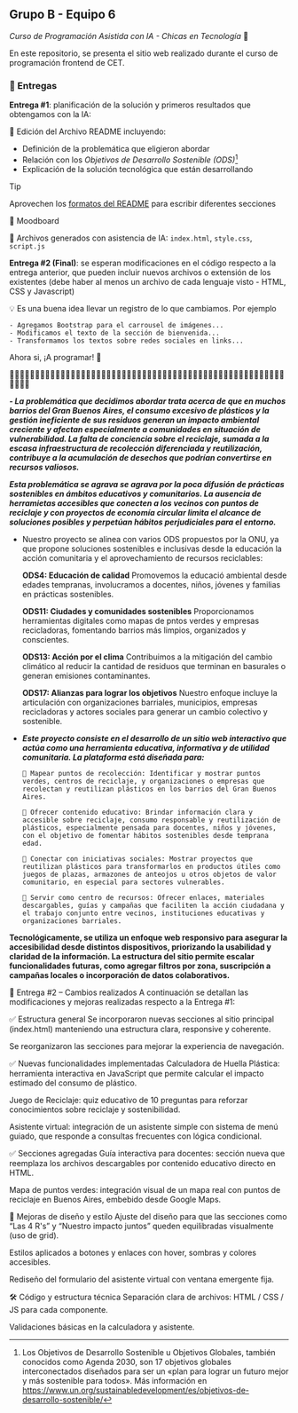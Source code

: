 ## Grupo B - Equipo 6
_Curso de Programación Asistida con IA - Chicas en Tecnología_ 🚀

En este repositorio, se presenta el sitio web realizado durante el curso de programación frontend de CET.

### 📄 Entregas
**Entrega #1**: planificación de la solución y primeros resultados que obtengamos con la IA:

📝 Edición del Archivo README incluyendo:
- Definición de la problemática que eligieron abordar
- Relación con los *Objetivos de Desarrollo Sostenible (ODS)*[^1]
- Explicación de la solución tecnológica que están desarrollando
> [!TIP]
> Aprovechen los [formatos del README](https://docs.github.com/es/get-started/writing-on-github/getting-started-with-writing-and-formatting-on-github/basic-writing-and-formatting-syntax) para escribir diferentes secciones

🎨 Moodboard

🧩 Archivos generados con asistencia de IA: ```index.html```, ```style.css```, ```script.js```


**Entrega #2 (Final)**: se esperan modificaciones en el código respecto a la entrega anterior, que pueden incluir nuevos archivos o extensión de los existentes (debe haber al menos un archivo de cada lenguaje visto - HTML, CSS y Javascript)

💡 Es una buena idea llevar un registro de lo que cambiamos. Por ejemplo
```
- Agregamos Bootstrap para el carrousel de imágenes...
- Modificamos el texto de la sección de bienvenida...
- Transformamos los textos sobre redes sociales en links...
```

Ahora si, ¡A programar! 🚀


[^1]: Los Objetivos de Desarrollo Sostenible u Objetivos Globales, también conocidos como Agenda 2030, son 17 objetivos globales interconectados diseñados para ser un «plan para lograr un futuro mejor y más sostenible para todos». Más información en https://www.un.org/sustainabledevelopment/es/objetivos-de-desarrollo-sostenible/

🌸🌸🌸🌸🌸🌸🌸🌸🌸🌸🌸🌸🌸🌸🌸🌸🌸🌸🌸🌸🌸🌸🌸🌸🌸🌸🌸🌸🌸🌸🌸🌸🌸🌸🌸🌸🌸🌸🌸🌸🌸🌸🌸🌸🌸🌸🌸🌸🌸🌸🌸🌸🌸🌸🌸🌸🌸🌸

***- La problemática que decidimos abordar trata acerca de que en muchos barrios del Gran Buenos Aires, el consumo excesivo de plásticos y la gestión ineficiente de sus residuos generan un impacto ambiental creciente y afectan especialmente a comunidades en situación de vulnerabilidad. La falta de conciencia sobre el reciclaje, sumada a la escasa infraestructura de recolección diferenciada y reutilización, contribuye a la acumulación de desechos que podrían convertirse en recursos valiosos.***

***Esta problemática se agrava se agrava por la poca difusión de prácticas sostenibles en ámbitos educativos y comunitarios. La ausencia de herramietas accesibles que conecten a los vecinos con puntos de reciclaje y con proyectos de economía circular limita el alcance de soluciones posibles y perpetúan hábitos perjudiciales para el entorno.***

- Nuestro proyecto se alinea con varios ODS propuestos por la ONU, ya que propone soluciones sostenibles e inclusivas desde la educación la acción comunitaria y el aprovechamiento de recursos reciclables: 

    **ODS4: Educación de calidad**
          Promovemos la educació ambiental desde edades tempranas, involucramos a docentes, niños, jóvenes y familias en prácticas sostenibles.

    **ODS11: Ciudades y comunidades sostenibles**
          Proporcionamos herramientas digitales como mapas de pntos verdes y empresas recicladoras, fomentando barrios más limpios, organizados y conscientes.

    **ODS13: Acción por el clima**
          Contribuimos a la mitigación del cambio climático al reducir la cantidad de residuos que terminan en basurales o generan emisiones contaminantes.
        
    **ODS17: Alianzas para lograr los objetivos**
           Nuestro enfoque incluye la articulación con organizaciones barriales, municipios, empresas recicladoras y actores sociales para generar un cambio colectivo y sostenible.

- ***Este proyecto consiste en el desarrollo de un sitio web interactivo que actúa como una herramienta educativa, informativa y de utilidad comunitaria. La plataforma está diseñada para:***

      📍 Mapear puntos de recolección: Identificar y mostrar puntos verdes, centros de reciclaje, y organizaciones o empresas que recolectan y reutilizan plásticos en los barrios del Gran Buenos Aires.

      🧠 Ofrecer contenido educativo: Brindar información clara y accesible sobre reciclaje, consumo responsable y reutilización de plásticos, especialmente pensada para docentes, niños y jóvenes, con el objetivo de fomentar hábitos sostenibles desde temprana edad.

      🤝 Conectar con iniciativas sociales: Mostrar proyectos que reutilizan plásticos para transformarlos en productos útiles como juegos de plazas, armazones de anteojos u otros objetos de valor comunitario, en especial para sectores vulnerables.

      🧰 Servir como centro de recursos: Ofrecer enlaces, materiales descargables, guías y campañas que faciliten la acción ciudadana y el trabajo conjunto entre vecinos, instituciones educativas y organizaciones barriales.

**Tecnológicamente, se utiliza un enfoque web responsivo para asegurar la accesibilidad desde distintos dispositivos, priorizando la usabilidad y claridad de la información. La estructura del sitio permite escalar funcionalidades futuras, como agregar filtros por zona, suscripción a campañas locales o incorporación de datos colaborativos.**

🧾 Entrega #2 – Cambios realizados
A continuación se detallan las modificaciones y mejoras realizadas respecto a la Entrega #1:

✅ Estructura general
Se incorporaron nuevas secciones al sitio principal (index.html) manteniendo una estructura clara, responsive y coherente.

Se reorganizaron las secciones para mejorar la experiencia de navegación.

✅ Nuevas funcionalidades implementadas
Calculadora de Huella Plástica: herramienta interactiva en JavaScript que permite calcular el impacto estimado del consumo de plástico.

Juego de Reciclaje: quiz educativo de 10 preguntas para reforzar conocimientos sobre reciclaje y sostenibilidad.

Asistente virtual: integración de un asistente simple con sistema de menú guiado, que responde a consultas frecuentes con lógica condicional.

✅ Secciones agregadas
Guía interactiva para docentes: sección nueva que reemplaza los archivos descargables por contenido educativo directo en HTML.

Mapa de puntos verdes: integración visual de un mapa real con puntos de reciclaje en Buenos Aires, embebido desde Google Maps.

🎨 Mejoras de diseño y estilo
Ajuste del diseño para que las secciones como “Las 4 R's” y “Nuestro impacto juntos” queden equilibradas visualmente (uso de grid).

Estilos aplicados a botones y enlaces con hover, sombras y colores accesibles.

Rediseño del formulario del asistente virtual con ventana emergente fija.

🛠️ Código y estructura técnica
Separación clara de archivos: HTML / CSS / JS para cada componente.

Validaciones básicas en la calculadora y asistente.
